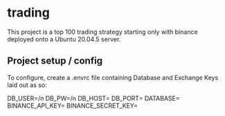 # trading

This project is a top 100 trading strategy starting only with binance deployed onto a Ubuntu 20.04.5 server. 

## Project setup / config 

To configure, create a .envrc file containing Database and Exchange Keys laid out as so:

DB_USER=/n
DB_PW=/n
DB_HOST=
DB_PORT=
DATABASE=
BINANCE_API_KEY=
BINANCE_SECRET_KEY=
